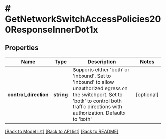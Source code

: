 # # GetNetworkSwitchAccessPolicies200ResponseInnerDot1x

## Properties

Name | Type | Description | Notes
------------ | ------------- | ------------- | -------------
**control_direction** | **string** | Supports either &#39;both&#39; or &#39;inbound&#39;. Set to &#39;inbound&#39; to allow unauthorized egress on the switchport. Set to &#39;both&#39; to control both traffic directions with authorization. Defaults to &#39;both&#39; | [optional]

[[Back to Model list]](../../README.md#models) [[Back to API list]](../../README.md#endpoints) [[Back to README]](../../README.md)
